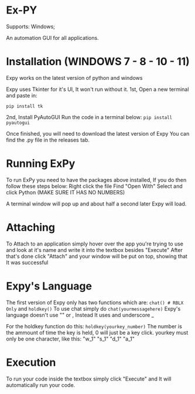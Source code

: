 # Ex-PY
Supports: Windows;

An automation GUI for all applications.

# Installation (WINDOWS 7 - 8 - 10 - 11)

Expy works on the latest version of python and windows

Expy uses Tkinter for it's UI, It won't run without it.
1st, Open a new terminal and paste in:

```pip install tk```

2nd, Install PyAutoGUI
Run the code in a terminal below:
```pip install pyautogui```


Once finished, you will need to download the latest version of Expy
You can find the .py file in the releases tab.

# Running ExPy

To run ExPy you need to have the packages above installed, If you do then follow these steps below:
Right click the file
Find "Open With"
Select and click Python (MAKE SURE IT HAS NO NUMBERS)

A terminal window will pop up and about half a second later Expy will load.

# Attaching

To Attach to an application simply hover over the app you're trying to use and look at it's name and write it into the textbox besides "Execute"
After that's done click "Attach" and your window will be put on top, showing that It was successful

# Expy's Language

The first version of Expy only has two functions which are:
```chat() # RBLX Only``` and ```holdkey()```
To use chat simply do ```chat(yourmessagehere)```
Expy's language doesn't use "" or , Instead It uses and underscore _

For the holdkey function do this:
```holdkey(yourkey_number)```
The number is the ammount of time the key is held, 0 will just be a key click.
yourkey must only be one character, like this: "w_1" "s_1" "d_1" "a_1"

# Execution

To run your code inside the textbox simply click "Execute" and It will automatically run your code.
